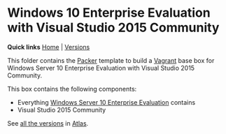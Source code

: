 # Windows 10 Enterprise Evaluation with Visual Studio 2015 Community

**Quick links** [Home] | [Versions]  

This folder contains the [Packer] template to build a [Vagrant] base box for Windows Server 10 Enterprise Evaluation with Visual Studio 2015 Community.

This box contains the following components:

* Everything [Windows Server 10 Enterprise Evaluation][windows10ee] contains
* Visual Studio 2015 Community

See [all the versions][Versions] in [Atlas].

[Home]: ../README.md
[Versions]: https://atlas.hashicorp.com/gusztavvargadr/boxes/windows10ee-vs2015c
[windows10ee]: ../windows10ee

[Packer]: https://www.packer.io/
[Vagrant]: https://www.vagrantup.com/
[Atlas]: https://www.hashicorp.com/atlas.html
